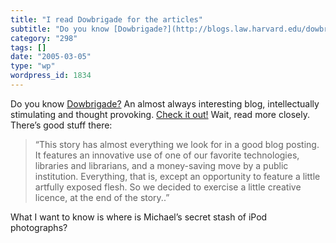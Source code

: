 ```yaml
---
title: "I read Dowbrigade for the articles"
subtitle: "Do you know [Dowbrigade?](http://blogs.law.harvard.edu/dowbrigade/) An almost always interesting blo..."
category: "298"
tags: []
date: "2005-03-05"
type: "wp"
wordpress_id: 1834
---
```

Do you know [Dowbrigade?](http://blogs.law.harvard.edu/dowbrigade/) An almost always interesting blog, intellectually stimulating and thought provoking. [Check it out!](http://blogs.law.harvard.edu/dowbrigade/)
Wait, read more closely. There’s good stuff there:

> “This story has almost everything we look for in a good blog posting.  It features an innovative use of one of our favorite technologies, libraries and librarians, and a money-saving move by a public institution. Everything, that is, except an opportunity to feature a little artfully exposed flesh. So we decided to exercise a little creative licence, at the end of the story..”

What I want to know is where is Michael’s secret stash of iPod photographs?